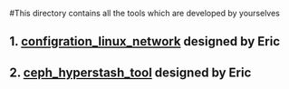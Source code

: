 #This directory contains all the tools which are developed by yourselves
## 1. [configration_linux_network](./configration_linux_network/spec.rst) designed by Eric
## 2. [ceph_hyperstash_tool](./ceph_hyperstash_tool/spec.rst) designed by Eric
